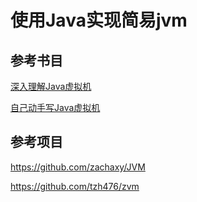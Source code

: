 # 使用Java实现简易jvm

## 参考书目

[深入理解Java虚拟机](https://book.douban.com/subject/34907497/)

[自己动手写Java虚拟机](https://book.douban.com/subject/26802084/)

## 参考项目

https://github.com/zachaxy/JVM

https://github.com/tzh476/zvm
